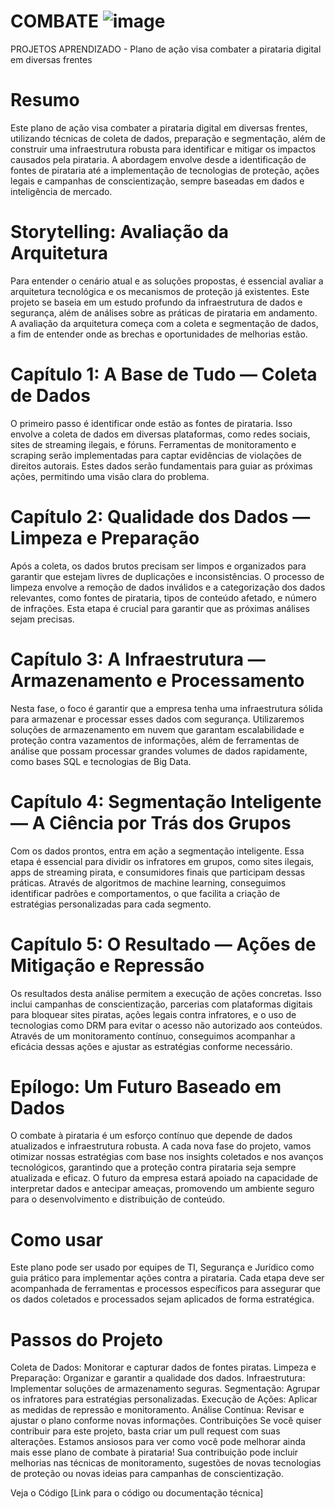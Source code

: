 # COMBATE ![image](https://github.com/user-attachments/assets/0d1f195f-1186-488a-80ae-43aaf026d5b0)

PROJETOS APRENDIZADO - Plano de ação visa combater a pirataria digital em diversas frentes

Resumo
=========================================================================================================================================================================
Este plano de ação visa combater a pirataria digital em diversas frentes, utilizando técnicas de coleta de dados, preparação e segmentação, além de construir uma infraestrutura robusta para identificar e mitigar os impactos causados pela pirataria. A abordagem envolve desde a identificação de fontes de pirataria até a implementação de tecnologias de proteção, ações legais e campanhas de conscientização, sempre baseadas em dados e inteligência de mercado.

Storytelling: Avaliação da Arquitetura
========================================================================================================================================================================
Para entender o cenário atual e as soluções propostas, é essencial avaliar a arquitetura tecnológica e os mecanismos de proteção já existentes. Este projeto se baseia em um estudo profundo da infraestrutura de dados e segurança, além de análises sobre as práticas de pirataria em andamento. A avaliação da arquitetura começa com a coleta e segmentação de dados, a fim de entender onde as brechas e oportunidades de melhorias estão.

Capítulo 1: A Base de Tudo — Coleta de Dados
========================================================================================================================================================================
O primeiro passo é identificar onde estão as fontes de pirataria. Isso envolve a coleta de dados em diversas plataformas, como redes sociais, sites de streaming ilegais, e fóruns. Ferramentas de monitoramento e scraping serão implementadas para captar evidências de violações de direitos autorais. Estes dados serão fundamentais para guiar as próximas ações, permitindo uma visão clara do problema.

Capítulo 2: Qualidade dos Dados — Limpeza e Preparação
========================================================================================================================================================================
Após a coleta, os dados brutos precisam ser limpos e organizados para garantir que estejam livres de duplicações e inconsistências. O processo de limpeza envolve a remoção de dados inválidos e a categorização dos dados relevantes, como fontes de pirataria, tipos de conteúdo afetado, e número de infrações. Esta etapa é crucial para garantir que as próximas análises sejam precisas.

Capítulo 3: A Infraestrutura — Armazenamento e Processamento
=======================================================================================================================================================================
Nesta fase, o foco é garantir que a empresa tenha uma infraestrutura sólida para armazenar e processar esses dados com segurança. Utilizaremos soluções de armazenamento em nuvem que garantam escalabilidade e proteção contra vazamentos de informações, além de ferramentas de análise que possam processar grandes volumes de dados rapidamente, como bases SQL e tecnologias de Big Data.

Capítulo 4: Segmentação Inteligente — A Ciência por Trás dos Grupos
=======================================================================================================================================================================
Com os dados prontos, entra em ação a segmentação inteligente. Essa etapa é essencial para dividir os infratores em grupos, como sites ilegais, apps de streaming pirata, e consumidores finais que participam dessas práticas. Através de algoritmos de machine learning, conseguimos identificar padrões e comportamentos, o que facilita a criação de estratégias personalizadas para cada segmento.

Capítulo 5: O Resultado — Ações de Mitigação e Repressão
=======================================================================================================================================================================
Os resultados desta análise permitem a execução de ações concretas. Isso inclui campanhas de conscientização, parcerias com plataformas digitais para bloquear sites piratas, ações legais contra infratores, e o uso de tecnologias como DRM para evitar o acesso não autorizado aos conteúdos. Através de um monitoramento contínuo, conseguimos acompanhar a eficácia dessas ações e ajustar as estratégias conforme necessário.

Epílogo: Um Futuro Baseado em Dados
======================================================================================================================================================================
O combate à pirataria é um esforço contínuo que depende de dados atualizados e infraestrutura robusta. A cada nova fase do projeto, vamos otimizar nossas estratégias com base nos insights coletados e nos avanços tecnológicos, garantindo que a proteção contra pirataria seja sempre atualizada e eficaz. O futuro da empresa estará apoiado na capacidade de interpretar dados e antecipar ameaças, promovendo um ambiente seguro para o desenvolvimento e distribuição de conteúdo.

Como usar
=======================================================================================================================================================================
Este plano pode ser usado por equipes de TI, Segurança e Jurídico como guia prático para implementar ações contra a pirataria. Cada etapa deve ser acompanhada de ferramentas e processos específicos para assegurar que os dados coletados e processados sejam aplicados de forma estratégica.

Passos do Projeto
=======================================================================================================================================================================
Coleta de Dados: Monitorar e capturar dados de fontes piratas.
Limpeza e Preparação: Organizar e garantir a qualidade dos dados.
Infraestrutura: Implementar soluções de armazenamento seguras.
Segmentação: Agrupar os infratores para estratégias personalizadas.
Execução de Ações: Aplicar as medidas de repressão e monitoramento.
Análise Contínua: Revisar e ajustar o plano conforme novas informações.
Contribuições
Se você quiser contribuir para este projeto, basta criar um pull request com suas alterações. Estamos ansiosos para ver como você pode melhorar ainda mais esse plano de combate à pirataria! Sua contribuição pode incluir melhorias nas técnicas de monitoramento, sugestões de novas tecnologias de proteção ou novas ideias para campanhas de conscientização.



Veja o Código [Link para o código ou documentação técnica]

